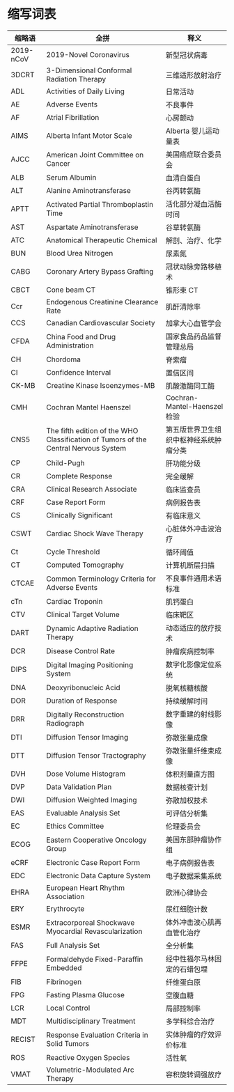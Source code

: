 # 缩写词表

| 缩略语    | 全拼                                                                                | 释义                                   |
| --------- | ----------------------------------------------------------------------------------- | -------------------------------------- |
| 2019-nCoV | 2019-Novel Coronavirus                                                              | 新型冠状病毒                           |
| 3DCRT     | 3-Dimensional Conformal Radiation Therapy                                           | 三维适形放射治疗                       |
| ADL       | Activities of Daily Living                                                          | 日常活动                               |
| AE        | Adverse Events                                                                      | 不良事件                               |
| AF        | Atrial Fibrillation                                                                 | 心房颤动                               |
| AIMS      | Alberta Infant Motor Scale                                                          | Alberta 婴儿运动量表                   |
| AJCC      | American Joint Committee on Cancer                                                  | 美国癌症联合委员会                     |
| ALB       | Serum Albumin                                                                       | 血清白蛋白                             |
| ALT       | Alanine Aminotransferase                                                            | 谷丙转氨酶                             |
| APTT      | Activated Partial Thromboplastin Time                                               | 活化部分凝血活酶时间                   |
| AST       | Aspartate Aminotransferase                                                          | 谷草转氨酶                             |
| ATC       | Anatomical Therapeutic Chemical                                                     | 解剖、治疗、化学                       |
| BUN       | Blood Urea Nitrogen                                                                 | 尿素氮                                 |
| CABG      | Coronary Artery Bypass Grafting                                                     | 冠状动脉旁路移植术                     |
| CBCT      | Cone beam CT                                                                        | 锥形束 CT                              |
| Ccr       | Endogenous Creatinine Clearance Rate                                                | 肌酐清除率                             |
| CCS       | Canadian Cardiovascular Society                                                     | 加拿大心血管学会                       |
| CFDA      | China Food and Drug Administration                                                  | 国家食品药品监督管理总局               |
| CH        | Chordoma                                                                            | 脊索瘤                                 |
| CI        | Confidence Interval                                                                 | 置信区间                               |
| CK-MB     | Creatine Kinase Isoenzymes-MB                                                       | 肌酸激酶同工酶                         |
| CMH       | Cochran Mantel Haenszel                                                             | Cochran-Mantel-Haenszel 检验           |
| CNS5      | The fifth edition of the WHO Classification of Tumors of the Central Nervous System | 第五版世界卫生组织中枢神经系统肿瘤分类 |
| CP        | Child-Pugh                                                                          | 肝功能分级                             |
| CR        | Complete Response                                                                   | 完全缓解                               |
| CRA       | Clinical Research Associate                                                         | 临床监查员                             |
| CRF       | Case Report Form                                                                    | 病例报告表                             |
| CS        | Clinically Significant                                                              | 有临床意义                             |
| CSWT      | Cardiac Shock Wave Therapy                                                          | 心脏体外冲击波治疗                     |
| Ct        | Cycle Threshold                                                                     | 循环阈值                               |
| CT        | Computed Tomography                                                                 | 计算机断层扫描                         |
| CTCAE     | Common Terminology Criteria for Adverse Events                                      | 不良事件通用术语标准                   |
| cTn       | Cardiac Troponin                                                                    | 肌钙蛋白                               |
| CTV       | Clinical Target Volume                                                              | 临床靶区                               |
| DART      | Dynamic Adaptive Radiation Therapy                                                  | 动态适应的放疗技术                     |
| DCR       | Disease Control Rate                                                                | 肿瘤疾病控制率                         |
| DIPS      | Digital Imaging Positioning System                                                  | 数字化影像定位系统                     |
| DNA       | Deoxyribonucleic Acid                                                               | 脱氧核糖核酸                           |
| DOR       | Duration of Response                                                                | 持续缓解时间                           |
| DRR       | Digitally Reconstruction Radiograph                                                 | 数字重建的射线影像                     |
| DTI       | Diffusion Tensor Imaging                                                            | 弥散张量成像                           |
| DTT       | Diffusion Tensor Tractography                                                       | 弥散张量纤维束成像                     |
| DVH       | Dose Volume Histogram                                                               | 体积剂量直方图                         |
| DVP       | Data Validation Plan                                                                | 数据核查计划                           |
| DWI       | Diffusion Weighted Imaging                                                          | 弥散加权技术                           |
| EAS       | Evaluable Analysis Set                                                              | 可评估分析集                           |
| EC        | Ethics Committee                                                                    | 伦理委员会                             |
| ECOG      | Eastern Cooperative Oncology Group                                                  | 美国东部肿瘤协作组                     |
| eCRF      | Electronic Case Report Form                                                         | 电子病例报告表                         |
| EDC       | Electronic Data Capture System                                                      | 电子数据采集系统                       |
| EHRA      | European Heart Rhythm Association                                                   | 欧洲心律协会                           |
| ERY       | Erythrocyte                                                                         | 尿红细胞计数                           |
| ESMR      | Extracorporeal Shockwave Myocardial Revascularization                               | 体外冲击波心肌再血管化治疗             |
| FAS       | Full Analysis Set                                                                   | 全分析集                               |
| FFPE      | Formaldehyde Fixed-Paraffin Embedded                                                | 经中性福尔马林固定的石蜡包埋           |
| FIB       | Fibrinogen                                                                          | 纤维蛋白原                             |
| FPG       | Fasting Plasma Glucose                                                              | 空腹血糖                               |
| LCR       | Local Control                                                                       | 局部控制率                             |
| MDT       | Multidisciplinary Treatment                                                         | 多学科综合治疗                         |
| RECIST    | Response Evaluation Criteria in Solid Tumors                                        | 实体肿瘤的疗效评价标准                 |
| ROS       | Reactive Oxygen Species                                                             | 活性氧                                 |
| VMAT      | Volumetric-Modulated Arc Therapy                                                    | 容积旋转调强放疗                       |
